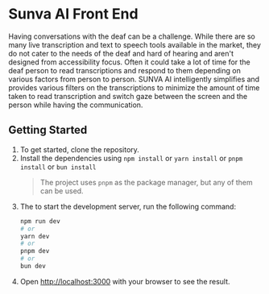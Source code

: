 # Sunva AI Front End

Having conversations with the deaf can be a challenge. While there are so many live transcription and text to speech
tools available in the market, they do not cater to the needs of the deaf and hard of hearing and aren't designed from
accessibility focus. Often it could take a lot of time for the deaf person to read transcriptions and respond to them
depending on various factors from person to person. SUNVA AI intelligently simplifies and provides various filters on
the transcriptions to minimize the amount of time taken to read transcription and switch gaze between the screen and the
person while having the communication.

## Getting Started

1. To get started, clone the repository.
2. Install the dependencies using `npm install` or `yarn install` or `pnpm install` or `bun install`
    > The project uses `pnpm` as the package manager, but any of them can be used.
3. The to start the development server, run the following command:
    ```bash
    npm run dev
    # or
    yarn dev
    # or
    pnpm dev
    # or
    bun dev
    ```
4. Open [http://localhost:3000](http://localhost:3000) with your browser to see the result.


